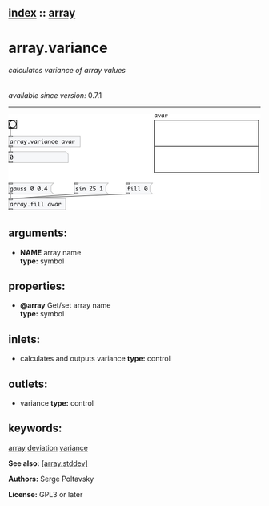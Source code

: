 [index](index.html) :: [array](category_array.html)
---

# array.variance

###### calculates variance of array values

*available since version:* 0.7.1

---




[![example](../examples/img/array.variance.jpg)](../examples/pd/array.variance.pd)



## arguments:

* **NAME**
array name<br>
__type:__ symbol<br>





## properties:

* **@array** 
Get/set array name<br>
__type:__ symbol<br>



## inlets:

* calculates and outputs variance 
__type:__ control<br>



## outlets:

* variance
__type:__ control<br>



## keywords:

[array](keywords/array.html)
[deviation](keywords/deviation.html)
[variance](keywords/variance.html)



**See also:**
[\[array.stddev\]](array.stddev.html)




**Authors:** Serge Poltavsky




**License:** GPL3 or later





